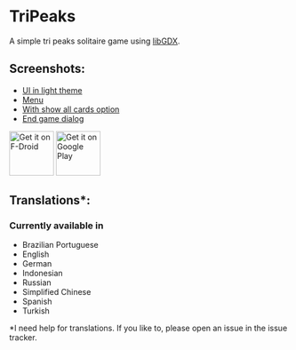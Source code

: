 # TriPeaks

A simple tri peaks solitaire game using [libGDX](https://libgdx.com/).

## Screenshots:

* [UI in light theme](fastlane/metadata/android/en-US/images/phoneScreenshots/1.png)
* [Menu](fastlane/metadata/android/en-US/images/phoneScreenshots/2.png)
* [With show all cards option](fastlane/metadata/android/en-US/images/phoneScreenshots/3.png)
* [End game dialog](fastlane/metadata/android/en-US/images/phoneScreenshots/4.png)

[<img src="https://fdroid.gitlab.io/artwork/badge/get-it-on.png" alt="Get it on F-Droid" height="80">](https://f-droid.org/packages/ogz.tripeaks)
[<img src="https://play.google.com/intl/en_us/badges/static/images/badges/en_badge_web_generic.png" alt="Get it on Google Play" height="80">](https://play.google.com/store/apps/details?id=ogz.tripeaks&pcampaignid=pcampaignidMKT-Other-global-all-co-prtnr-py-PartBadge-Mar2515-1)

## Translations*:

### Currently available in
* Brazilian Portuguese
* English
* German
* Indonesian
* Russian
* Simplified Chinese
* Spanish
* Turkish

*I need help for translations. If you like to, please open an issue in the issue tracker.
